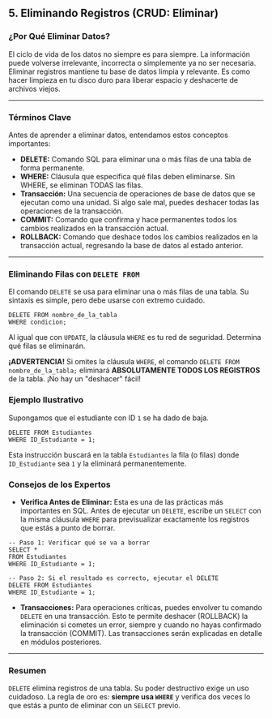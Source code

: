 ## 5. Eliminando Registros (CRUD: Eliminar)

### ¿Por Qué Eliminar Datos?

El ciclo de vida de los datos no siempre es para siempre. La información puede volverse irrelevante, incorrecta o simplemente ya no ser necesaria. Eliminar registros mantiene tu base de datos limpia y relevante. Es como hacer limpieza en tu disco duro para liberar espacio y deshacerte de archivos viejos.

---

### Términos Clave

Antes de aprender a eliminar datos, entendamos estos conceptos importantes:

- **DELETE:** Comando SQL para eliminar una o más filas de una tabla de forma permanente.
- **WHERE:** Cláusula que especifica qué filas deben eliminarse. Sin WHERE, se eliminan TODAS las filas.
- **Transacción:** Una secuencia de operaciones de base de datos que se ejecutan como una unidad. Si algo sale mal, puedes deshacer todas las operaciones de la transacción.
- **COMMIT:** Comando que confirma y hace permanentes todos los cambios realizados en la transacción actual.
- **ROLLBACK:** Comando que deshace todos los cambios realizados en la transacción actual, regresando la base de datos al estado anterior.

---

### Eliminando Filas con `DELETE FROM`

El comando `DELETE` se usa para eliminar una o más filas de una tabla. Su sintaxis es simple, pero debe usarse con extremo cuidado.
```oracle
DELETE FROM nombre_de_la_tabla
WHERE condicion;
```

Al igual que con `UPDATE`, la cláusula `WHERE` es tu red de seguridad. Determina qué filas se eliminarán.

**¡ADVERTENCIA!** Si omites la cláusula `WHERE`, el comando `DELETE FROM nombre_de_la_tabla;` eliminará **ABSOLUTAMENTE TODOS LOS REGISTROS** de la tabla. ¡No hay un "deshacer" fácil!

### Ejemplo Ilustrativo

Supongamos que el estudiante con ID `1` se ha dado de baja.
```oracle
DELETE FROM Estudiantes
WHERE ID_Estudiante = 1;
```

Esta instrucción buscará en la tabla `Estudiantes` la fila (o filas) donde `ID_Estudiante` sea `1` y la eliminará permanentemente.

### Consejos de los Expertos

- **Verifica Antes de Eliminar:** Esta es una de las prácticas más importantes en SQL. Antes de ejecutar un `DELETE`, escribe un `SELECT` con la misma cláusula `WHERE` para previsualizar exactamente los registros que estás a punto de borrar.
```oracle
-- Paso 1: Verificar qué se va a borrar
SELECT *
FROM Estudiantes
WHERE ID_Estudiante = 1;

-- Paso 2: Si el resultado es correcto, ejecutar el DELETE
DELETE FROM Estudiantes
WHERE ID_Estudiante = 1;
```

- **Transacciones:** Para operaciones críticas, puedes envolver tu comando `DELETE` en una transacción. Esto te permite deshacer (ROLLBACK) la eliminación si cometes un error, siempre y cuando no hayas confirmado la transacción (COMMIT). Las transacciones serán explicadas en detalle en módulos posteriores.

---

### Resumen

`DELETE` elimina registros de una tabla. Su poder destructivo exige un uso cuidadoso. La regla de oro es: **siempre usa `WHERE`** y verifica dos veces lo que estás a punto de eliminar con un `SELECT` previo.
